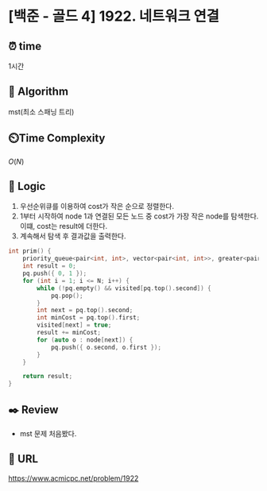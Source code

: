# [백준 - 골드 4] 1922. 네트워크 연결

## ⏰  **time**

1시간

## :pushpin: **Algorithm**
mst(최소 스패닝 트리)

## ⏲️**Time Complexity**

$O(N)$

## :round_pushpin: **Logic**
1. 우선순위큐를 이용하여 cost가 작은 순으로 정렬한다.
2. 1부터 시작하여 node 1과 연결된 모든 노드 중 cost가 가장 작은 node를 탐색한다. 이떄, cost는 result에 더한다.
3. 계속해서 탐색 후 결과값을 출력한다.
```cpp
int prim() {
	priority_queue<pair<int, int>, vector<pair<int, int>>, greater<pair<int, int>>> pq;
	int result = 0;
	pq.push({ 0, 1 });
	for (int i = 1; i <= N; i++) {
		while (!pq.empty() && visited[pq.top().second]) {
			pq.pop();
		}
		int next = pq.top().second;
		int minCost = pq.top().first;
		visited[next] = true;
		result += minCost;
		for (auto o : node[next]) {
			pq.push({ o.second, o.first });
		}
	}

	return result;
}
```

## :black_nib: **Review**
- mst 문제 처음봤다.

## 📡 **URL**
https://www.acmicpc.net/problem/1922
